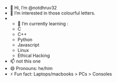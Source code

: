 - 👋 Hi, I’m @notdhruv32
- 👀 I’m interested in those colourful letters.
- - 🌱 I’m currently learning :
  - C
  - C++
  - Python
  - Javascript
  - Linux
  - Ethical Hacking 
- 📫 not this one
- 😄 Pronouns: he/him
- ⚡ Fun fact: Laptops/macbooks > PCs > Consoles

<!---
notdhruv32/notdhruv32 is a ✨ special ✨ repository because its `README.md` (this file) appears on your GitHub profile.
You can click the Preview link to take a look at your changes.
--->
